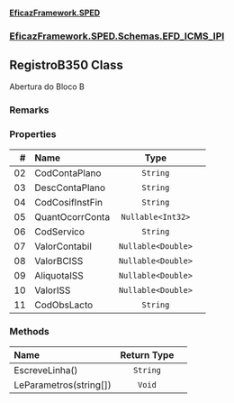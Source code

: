 #### [EficazFramework.SPED](EficazFrameworkSPED.md 'EficazFramework SPED')
### [EficazFramework.SPED.Schemas.EFD_ICMS_IPI](EficazFramework.SPED.Schemas.EFD_ICMS_IPI.md 'EficazFramework.SPED.Schemas.EFD_ICMS_IPI')

## RegistroB350 Class

Abertura do Bloco B

### Remarks
### Properties

| # | Name | Type | |
| ---: | :--- | :---: | :--- |
| 02 | CodContaPlano | `String` |  |
| 03 | DescContaPlano | `String` |  |
| 04 | CodCosifInstFin | `String` |  |
| 05 | QuantOcorrConta | `Nullable<Int32>` |  |
| 06 | CodServico | `String` |  |
| 07 | ValorContabil | `Nullable<Double>` |  |
| 08 | ValorBCISS | `Nullable<Double>` |  |
| 09 | AliquotaISS | `Nullable<Double>` |  |
| 10 | ValorISS | `Nullable<Double>` |  |
| 11 | CodObsLacto | `String` |  |
### Methods

| Name | Return Type | |
| :--- | :---: | :--- |
| EscreveLinha() | `String` |  |
| LeParametros(string[]) | `Void` |  |
